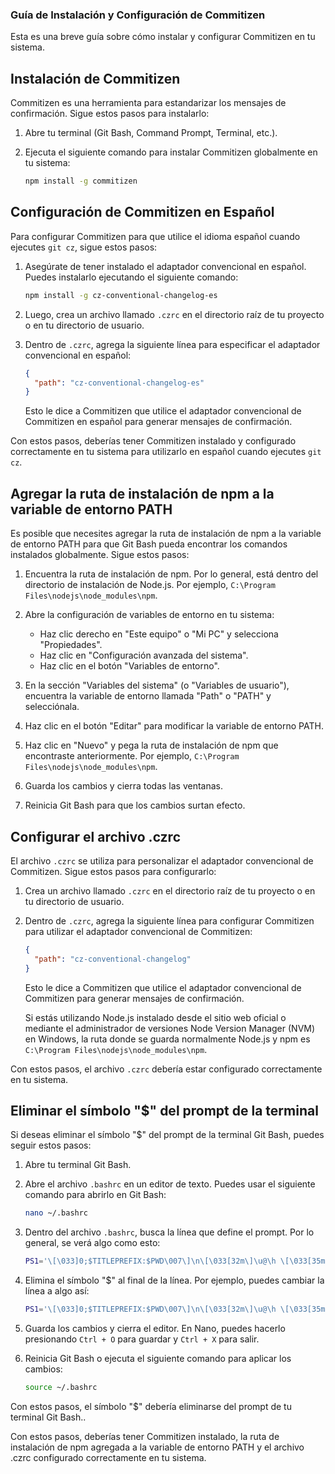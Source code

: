 ### Guía de Instalación y Configuración de Commitizen

Esta es una breve guía sobre cómo instalar y configurar Commitizen en tu sistema.

## Instalación de Commitizen

Commitizen es una herramienta para estandarizar los mensajes de confirmación. Sigue estos pasos para instalarlo:

1. Abre tu terminal (Git Bash, Command Prompt, Terminal, etc.).

2. Ejecuta el siguiente comando para instalar Commitizen globalmente en tu sistema:

    ```bash
    npm install -g commitizen
    ```

## Configuración de Commitizen en Español

Para configurar Commitizen para que utilice el idioma español cuando ejecutes `git cz`, sigue estos pasos:

1. Asegúrate de tener instalado el adaptador convencional en español. Puedes instalarlo ejecutando el siguiente comando:

    ```bash
    npm install -g cz-conventional-changelog-es
    ```

2. Luego, crea un archivo llamado `.czrc` en el directorio raíz de tu proyecto o en tu directorio de usuario.

3. Dentro de `.czrc`, agrega la siguiente línea para especificar el adaptador convencional en español:

    ```json
    {
      "path": "cz-conventional-changelog-es"
    }
    ```

   Esto le dice a Commitizen que utilice el adaptador convencional de Commitizen en español para generar mensajes de confirmación.

Con estos pasos, deberías tener Commitizen instalado y configurado correctamente en tu sistema para utilizarlo en español cuando ejecutes `git cz`.
## Agregar la ruta de instalación de npm a la variable de entorno PATH

Es posible que necesites agregar la ruta de instalación de npm a la variable de entorno PATH para que Git Bash pueda encontrar los comandos instalados globalmente. Sigue estos pasos:

1. Encuentra la ruta de instalación de npm. Por lo general, está dentro del directorio de instalación de Node.js. Por ejemplo, `C:\Program Files\nodejs\node_modules\npm`.

2. Abre la configuración de variables de entorno en tu sistema:
    - Haz clic derecho en "Este equipo" o "Mi PC" y selecciona "Propiedades".
    - Haz clic en "Configuración avanzada del sistema".
    - Haz clic en el botón "Variables de entorno".

3. En la sección "Variables del sistema" (o "Variables de usuario"), encuentra la variable de entorno llamada "Path" o "PATH" y selecciónala.

4. Haz clic en el botón "Editar" para modificar la variable de entorno PATH.

5. Haz clic en "Nuevo" y pega la ruta de instalación de npm que encontraste anteriormente. Por ejemplo, `C:\Program Files\nodejs\node_modules\npm`.

6. Guarda los cambios y cierra todas las ventanas.

7. Reinicia Git Bash para que los cambios surtan efecto.

## Configurar el archivo .czrc

El archivo `.czrc` se utiliza para personalizar el adaptador convencional de Commitizen. Sigue estos pasos para configurarlo:

1. Crea un archivo llamado `.czrc` en el directorio raíz de tu proyecto o en tu directorio de usuario.

2. Dentro de `.czrc`, agrega la siguiente línea para configurar Commitizen para utilizar el adaptador convencional de Commitizen:

    ```json
    {
      "path": "cz-conventional-changelog"
    }
    ```

   Esto le dice a Commitizen que utilice el adaptador convencional de Commitizen para generar mensajes de confirmación.

   Si estás utilizando Node.js instalado desde el sitio web oficial o mediante el administrador de versiones Node Version Manager (NVM) en Windows, la ruta donde se guarda normalmente Node.js y npm es `C:\Program Files\nodejs\node_modules\npm`.

Con estos pasos, el archivo `.czrc` debería estar configurado correctamente en tu sistema.
## Eliminar el símbolo "$" del prompt de la terminal

Si deseas eliminar el símbolo "$" del prompt de la terminal Git Bash, puedes seguir estos pasos:

1. Abre tu terminal Git Bash.

2. Abre el archivo `.bashrc` en un editor de texto. Puedes usar el siguiente comando para abrirlo en Git Bash:

    ```bash
    nano ~/.bashrc
    ```

3. Dentro del archivo `.bashrc`, busca la línea que define el prompt. Por lo general, se verá algo como esto:

    ```bash
    PS1='\[\033]0;$TITLEPREFIX:$PWD\007\]\n\[\033[32m\]\u@\h \[\033[35m\]$MSYSTEM \[\033[33m\]\w\[\033[36m\]`__git_ps1`\[\033[0m\]\n$ '
    ```

4. Elimina el símbolo "$" al final de la línea. Por ejemplo, puedes cambiar la línea a algo así:

    ```bash
    PS1='\[\033]0;$TITLEPREFIX:$PWD\007\]\n\[\033[32m\]\u@\h \[\033[35m\]$MSYSTEM \[\033[33m\]\w\[\033[36m\]`__git_ps1`\[\033[0m\]\n '
    ```

5. Guarda los cambios y cierra el editor. En Nano, puedes hacerlo presionando `Ctrl + O` para guardar y `Ctrl + X` para salir.

6. Reinicia Git Bash o ejecuta el siguiente comando para aplicar los cambios:

    ```bash
    source ~/.bashrc
    ```

Con estos pasos, el símbolo "$" debería eliminarse del prompt de tu terminal Git Bash..

Con estos pasos, deberías tener Commitizen instalado, la ruta de instalación de npm agregada a la variable de entorno PATH y el archivo .czrc configurado correctamente en tu sistema.
